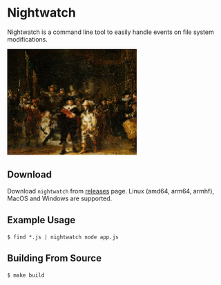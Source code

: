 # Nightwatch

Nightwatch is a command line tool to easily handle events on file system modifications.

<img src="./nightwatch.jpg" width="300">

## Download

Download `nightwatch` from [releases](https://github.com/jakolehm/nightwatch/releases) page. Linux (amd64, arm64, armhf), MacOS and Windows are supported.


## Example Usage

```
$ find *.js | nightwatch node app.js
```

## Building From Source

```
$ make build
```
